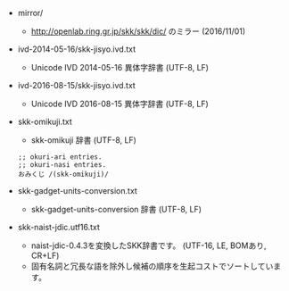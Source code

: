 * mirror/

  * http://openlab.ring.gr.jp/skk/skk/dic/ のミラー (2016/11/01)

* ivd-2014-05-16/skk-jisyo.ivd.txt

  * Unicode IVD 2014-05-16 異体字辞書 (UTF-8, LF)

* ivd-2016-08-15/skk-jisyo.ivd.txt

  * Unicode IVD 2016-08-15 異体字辞書 (UTF-8, LF)

* skk-omikuji.txt

  * skk-omikuji 辞書 (UTF-8, LF)

  ````
  ;; okuri-ari entries.
  ;; okuri-nasi entries.
  おみくじ /(skk-omikuji)/
  ````

* skk-gadget-units-conversion.txt

  * skk-gadget-units-conversion 辞書 (UTF-8, LF)

* skk-naist-jdic.utf16.txt

  * naist-jdic-0.4.3を変換したSKK辞書です。 (UTF-16, LE, BOMあり, CR+LF)
  * 固有名詞と冗長な語を除外し候補の順序を生起コストでソートしています。
